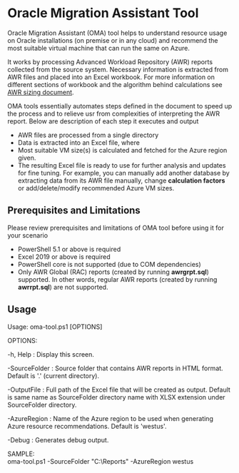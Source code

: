 # Oracle Migration Assistant Tool

Oracle Migration Assistant (OMA) tool helps to understand resource usage on Oracle installations (on premise or in any cloud) and recommend the most suitable virtual machine that can run the same on Azure.

It works by processing Advanced Workload Repository (AWR) reports collected from the source system. Necessary information is extracted from AWR files and placed into an Excel workbook. For more information on different sections of workbook and the algorithm behind calculations see [AWR sizing document](/az-oracle-sizing/AWR%20Sizing%20Instructions.pdf). 

OMA tools essentially automates steps defined in the document to speed up the process and to relieve usr from complexities of interpreting the AWR report. Below are description of each step it executes and output

* AWR files are processed from a single directory
* Data is extracted into an Excel file, where 
* Most suitable VM size(s) is calculated and fetched for the Azure region given.
* The resulting Excel file is ready to use for further analysis and updates for fine tuning. For example, you can manually add another database by extracting data from its AWR file manually, change **calculation factors** or add/delete/modify recommended Azure VM sizes.

## Prerequisites and Limitations

Please review prerequisites and limitations of OMA tool before using it for your scenario

* PowerShell 5.1 or above is required
* Excel 2019 or above is required
* PowerShell core is not supported (due to COM dependencies)
* Only AWR Global (RAC) reports (created by running **awrgrpt.sql**) supported. In other words, regular AWR reports (created by running **awrrpt.sql**) are not supported.

## Usage

Usage: oma-tool.ps1 [OPTIONS]

OPTIONS:

   -h, Help          : Display this screen.
   
   -SourceFolder     : Source folder that contains AWR reports in HTML format. Default is '.' (current directory).
   
   -OutputFile       : Full path of the Excel file that will be created as output. Default is same name as SourceFolder directory name with XLSX extension under SourceFolder directory.
   
   -AzureRegion      : Name of the Azure region to be used when generating Azure resource recommendations. Default is 'westus'.
   
   -Debug            : Generates debug output.
   
SAMPLE:   
   oma-tool.ps1 -SourceFolder "C:\Reports" -AzureRegion westus
